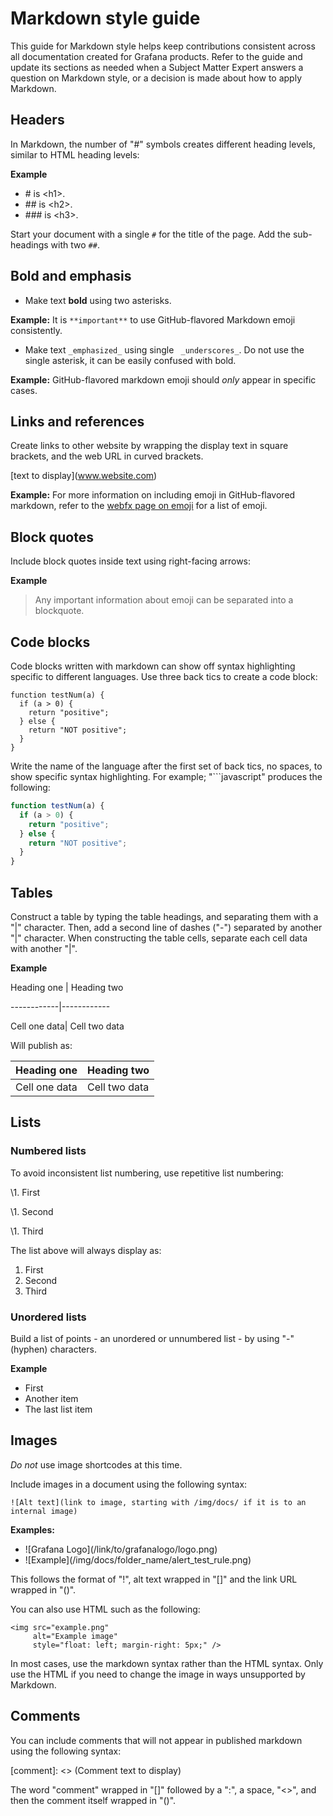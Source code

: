 # Markdown style guide

This guide for Markdown style helps keep contributions consistent across all documentation created for Grafana products. Refer to the guide and update its sections as needed when a Subject Matter Expert answers a question on Markdown style, or a decision is made about how to apply Markdown.

## Headers

In Markdown, the number of "#" symbols creates different heading levels, similar to HTML heading levels:

**Example**

- \# is \<h1>.
- \#\# is \<h2>.
- \#\#\# is \<h3>.

Start your document with a single ``#`` for the title of the page. Add the sub-headings with two ``##``.

## Bold and emphasis

- Make text **bold** using two asterisks.

**Example:** It is ``**important**`` to use GitHub-flavored Markdown emoji consistently.

- Make text ``_emphasized_`` using single `` _underscores_``. Do not use the single asterisk, it can be easily confused with bold.

**Example:** GitHub-flavored markdown emoji should _only_ appear in specific cases.


## Links and references

Create links to other website by wrapping the display text in square brackets, and the web URL in curved brackets.

\[text to display](www.website.com)

**Example:** For more information on including emoji in GitHub-flavored markdown, refer to the [webfx page on emoji](https://www.webfx.com/tools/emoji-cheat-sheet/) for a list of emoji.

## Block quotes

Include block quotes inside text using right-facing arrows:

**Example**

> Any important information
> about emoji can be separated into
> a blockquote.

## Code blocks

Code blocks written with markdown can show off syntax highlighting specific to different languages. Use three back tics to create a code block:

```
function testNum(a) {
  if (a > 0) {
    return "positive";
  } else {
    return "NOT positive";
  }
}
```

Write the name of the language after the first set of back tics, no spaces, to show specific syntax highlighting. For example; "\```javascript" produces the following:

```javascript
function testNum(a) {
  if (a > 0) {
    return "positive";
  } else {
    return "NOT positive";
  }
}
```
## Tables

Construct a table by typing the table headings, and separating them with a "|" character. Then, add a second line of dashes ("-") separated by another "|" character. When constructing the table cells, separate each cell data with another "|".

**Example**

Heading one | Heading two

\------------|------------

Cell one data| Cell two data

Will publish as:

Heading one | Heading two
------------|------------
Cell one data| Cell two data

## Lists

### Numbered lists

To avoid inconsistent list numbering, use repetitive list numbering:

\1. First

\1. Second

\1. Third

The list above will always display as:

1. First
2. Second
3. Third

### Unordered lists

Build a list of points - an unordered or unnumbered list - by using "\-" (hyphen) characters.

**Example**

- First
- Another item
- The last list item

## Images

_Do not_ use image shortcodes at this time.

Include images in a document using the following syntax:

```
![Alt text](link to image, starting with /img/docs/ if it is to an internal image)
```

**Examples:** 
- \!\[Grafana Logo](/link/to/grafanalogo/logo.png)
- \!\[Example](/img/docs/folder_name/alert_test_rule.png)

This follows the format of "!", alt text wrapped in "[]" and the link URL wrapped in "()".

You can also use HTML such as the following:
```
<img src="example.png"
     alt="Example image"
     style="float: left; margin-right: 5px;" />
```

In most cases, use the markdown syntax rather than the HTML syntax. Only use the HTML if you need to change the image in ways unsupported by Markdown.

## Comments

You can include comments that will not appear in published markdown using the following syntax:

\[comment]: <> (Comment text to display)

The word "comment" wrapped in "[]" followed by a ":", a space, "<>", and then the comment itself wrapped in "()".
